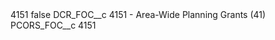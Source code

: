 <?xml version="1.0" encoding="UTF-8"?>
<CustomMetadata xmlns="http://soap.sforce.com/2006/04/metadata" xmlns:xsi="http://www.w3.org/2001/XMLSchema-instance" xmlns:xsd="http://www.w3.org/2001/XMLSchema">
    <label>4151</label>
    <protected>false</protected>
    <values>
        <field>DCR_FOC__c</field>
        <value xsi:type="xsd:string">4151 - Area-Wide Planning Grants (41)</value>
    </values>
    <values>
        <field>PCORS_FOC__c</field>
        <value xsi:type="xsd:string">4151</value>
    </values>
</CustomMetadata>
